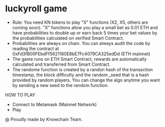 # luckyroll game
- Rule: You need KN tokens to play "X" functions (X2, X5, others are coming soon). "X" functions allow you play a small bet as 0.01 ETH and have probabilities to double up or earn back 5 times your bet values by the probabilities calculated on verified Smart Contract.
- Probabilities are always on chain. You can always audit the code by reading the contract at 0xFd3fB00FEbdFf5621160E8bE7Fc4079CA325edDd (ETH mainnet)
- The game runs on ETH Smart Contract, rewards are automatically calculated and transferred from Smart Contract.
- The randome function is created by a randon hash of the transaction timestamp, the block difficulty and the random _seed that is a hash provided by random players. You can change the algo anytime you want by sending a new seed to the random function.

HOW TO PLAY

- Connect to Metamask (Mainnet Network)
- Play

@ Proudly made by Knowchain Team.
